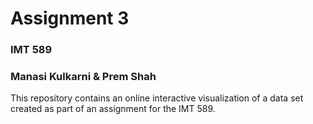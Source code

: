 # Assignment 3
### IMT 589
### Manasi Kulkarni & Prem Shah

This repository contains an online interactive visualization of a data set
created as part of an assignment for the IMT 589.
